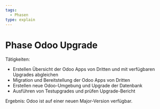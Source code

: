 ```yaml
---
tags:
  - Phasen
type: explain
---
```

# Phase Odoo Upgrade

Tätigkeiten:

* Erstellen Übersicht der Odoo Apps von Dritten und mit verfügbaren Upgrades abgleichen
* Migration und Bereitstellung der Odoo Apps von Dritten
* Erstellen neue Odoo-Umgebung und Upgrade der Datenbank
* Ausführen von Testupgrades und prüfen Upgrade-Bericht

Ergebnis: Odoo ist auf einer neuen Major-Version verfügbar.